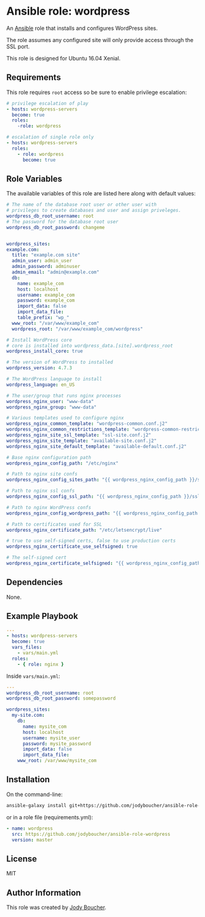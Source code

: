 # Ansible role: wordpress

An [Ansible](https://www.ansible.com/) role that installs and configures WordPress sites.

The role assumes any configured site will only provide access through the SSL port.

This role is designed for Ubuntu 16.04 Xenial.

## Requirements

This role requires `root` access so be sure to enable privilege escalation:

```yml
# privilege escalation of play
- hosts: wordpress-servers
  become: true
  roles:
    -role: wordpress

# escalation of single role only
- hosts: wordpress-servers
  roles:
    - role: wordpress
      become: true
```

## Role Variables

The available variables of this role are listed here along with default values:

```yml
# The name of the database root user or other user with
# privileges to create databases and user and assign priveleges.
wordpress_db_root_username: root
# The password for the database root user
wordpress_db_root_password: changeme


wordpress_sites:
example.com:
  title: "example.com site"
  admin_user: admin_user
  admin_password: adminuser
  admin_email: "admin@example.com"
  db:
    name: example_com
    host: localhost
    username: example_com
    password: example_com
    import_data: false
    import_data_file:
    table_prefix: "wp_"
  www_root: "/var/www/example_com"
  wordpress_root: "/var/www/example_com/wordpress"

# Install WordPress core
# core is installed into wordpress_data.[site].wordpress_root
wordpress_install_core: true

# The version of WordPress to installed
wordpress_version: 4.7.3

# The WordPress language to install
wordpress_language: en_US

# The user/group that runs nginx processes
wordpress_nginx_user: "www-data"
wordpress_nginx_group: "www-data"

# Various templates used to configure nginx
wordpress_nginx_common_template: "wordpress-common.conf.j2"
wordpress_nginx_common_restrictions_template: "wordpress-common-restrictions.conf.j2"
wordpress_nginx_site_ssl_template: "ssl-site.conf.j2"
wordpress_nginx_site_template: "available-site.conf.j2"
wordpress_nginx_site_default_template: "available-default.conf.j2"

# Base nginx configuration path
wordpress_nginx_config_path: "/etc/nginx"

# Path to nginx site confs
wordpress_nginx_config_sites_path: "{{ wordpress_nginx_config_path }}/sites-available"

# Path to nginx ssl confs
wordpress_nginx_config_ssl_path: "{{ wordpress_nginx_config_path }}/ssl"

# Path to nginx WordPress confs
wordpress_nginx_config_wordpress_path: "{{ wordpress_nginx_config_path }}/wordpress"

# Path to certificates used for SSL
wordpress_nginx_certificate_path: "/etc/letsencrypt/live"

# true to use self-signed certs, false to use production certs
wordpress_nginx_certificate_use_selfsigned: true

# The self-signed cert
wordpress_nginx_certificate_selfsigned: "{{ wordpress_nginx_config_path }}/snippets/snakeoil.conf"
```

## Dependencies

None.

## Example Playbook

```yml
---
- hosts: wordpress-servers
  become: true
  vars_files:
    - vars/main.yml
  roles:
    - { role: nginx }
```

Inside `vars/main.yml`:

```yml
---
wordpress_db_root_username: root
wordpress_db_root_password: somepassword

wordpress_sites:
  my-site.com:
    db:
      name: mysite_com
      host: localhost
      username: mysite_user
      password: mysite_password
      import_data: false
      import_data_file:
    www_root: /var/www/mysite_com
```

## Installation

On the command-line:

```bash
ansible-galaxy install git+https://github.com/jodyboucher/ansible-role-wordpress.git
```

or in a role file (requirements.yml):

```yml
- name: wordpress
  src: https://github.com/jodyboucher/ansible-role-wordpress
  version: master
```

## License

MIT

## Author Information

This role was created by [Jody Boucher](https://jodyboucher.com/).
